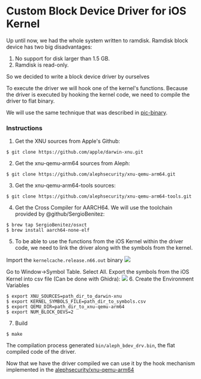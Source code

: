 # Custom Block Device Driver for iOS Kernel

Up until now, we had the whole system written to ramdisk. Ramdisk block device has two big disadvantages:
1. No support for disk larger than 1.5 GB.
2. Ramdisk is read-only.

So we decided to write a block device driver by ourselves

To execute the driver we will hook one of the kernel's functions. Because the driver is executed by hooking the kernel code, we need to compile the driver to flat binary. 

We will use the same technique that was described in [pic-binary](https://github.com/alephsecurity/xnu-qemu-arm64-tools-private/blob/master/pic-binary/README.md).

### Instructions

1. Get the XNU sources from Apple's Github:
```
$ git clone https://github.com/apple/darwin-xnu.git 
```
2. Get the xnu-qemu-arm64 sources from Aleph:
```
$ git clone https://github.com/alephsecurity/xnu-qemu-arm64.git
```
3. Get the xnu-qemu-arm64-tools sources:
```
$ git clone https://github.com/alephsecurity/xnu-qemu-arm64-tools.git
```
4. Get the Cross Compiler for AARCH64. We will use the toolchain provided by @github/SergioBenitez:
```
$ brew tap SergioBenitez/osxct
$ brew install aarch64-none-elf
```
5. To be able to use the functions from the iOS Kernel within the driver code, we need to link the driver along with the symbols from the kernel.

Import the `kernelcache.release.n66.out` binary
![](https://user-images.githubusercontent.com/9990629/74612553-fc269380-510e-11ea-98d0-ed7cd3ce948b.png)

Go to Window->Symbol Table. Select All. Export the symbols from the iOS Kernel into csv file (Can be done with Ghidra):
![](https://user-images.githubusercontent.com/9990629/74463818-16583b80-4e9b-11ea-99fc-1649fcc8df18.png)
6. Create the Environment Variables
```
$ export XNU_SOURCES=path_dir_to_darwin-xnu
$ export KERNEL_SYMBOLS_FILE=path_dir_to_symbols.csv
$ export QEMU_DIR=path_dir_to_xnu-qemu-arm64
$ export NUM_BLOCK_DEVS=2
```
7. Build
```
$ make
```

The compilation process generated `bin/aleph_bdev_drv.bin`, the flat compiled code of the driver.

Now that we have the driver compiled we can use it by the hook mechanism implemented in the [alephsecurity/xnu-qemu-arm64](https://github.com/alephsecurity/xnu-qemu-arm64)
